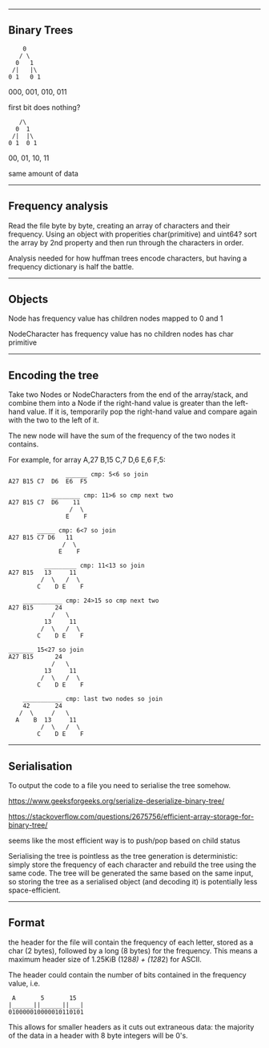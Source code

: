 
---

## Binary Trees

```
    0
   / \
  0   1
 /|   |\
0 1   0 1
```

000, 001, 010, 011

first bit does nothing?

```
   /\
  0  1
 /|  |\
0 1  0 1
```

00, 01, 10, 11

same amount of data

---

## Frequency analysis

Read the file byte by byte, creating an array of characters and their frequency. Using an object with properities char(primitive) and uint64? sort the array by 2nd property and then run through the characters in order.

Analysis needed for how huffman trees encode characters, but having a frequency dictionary is half the battle.

---

## Objects

Node
  has frequency value
  has children nodes mapped to 0 and 1

NodeCharacter
  has frequency value
  has no children nodes
  has char primitive

---

## Encoding the tree

Take two Nodes or NodeCharacters from the end of the array/stack, and combine them into a Node if the right-hand value is greater than the left-hand value. If it is, temporarily pop the right-hand value and compare again with the two to the left of it.

The new node will have the sum of the frequency of the two nodes it contains.

For example, for array A,27 B,15 C,7 D,6 E,6 F,5:

```plaintext
                ______ cmp: 5<6 so join
A27 B15 C7  D6  E6  F5

            ________ cmp: 11>6 so cmp next two
A27 B15 C7  D6    11
                 /  \
                E    F

        _____ cmp: 6<7 so join
A27 B15 C7 D6   11
               /  \
              E    F

          _________ cmp: 11<13 so join
A27 B15   13     11
         /  \   /  \
        C    D E    F

    ___________ cmp: 24>15 so cmp next two
A27 B15      24
            /   \
          13     11
         /  \   /  \
        C    D E    F

_______ 15<27 so join
A27 B15      24
            /   \
          13     11
         /  \   /  \
        C    D E    F

    ___________ cmp: last two nodes so join
    42       24
   /  \     /   \
  A    B  13     11
         /  \   /  \
        C    D E    F

```


---

## Serialisation

To output the code to a file you need to serialise the tree somehow.

https://www.geeksforgeeks.org/serialize-deserialize-binary-tree/

https://stackoverflow.com/questions/2675756/efficient-array-storage-for-binary-tree/

seems like the most efficient way is to push/pop based on child status

Serialising the tree is pointless as the tree generation is deterministic: simply store the frequency of each character and rebuild the tree using the same code. The tree will be generated the same based on the same input, so storing the tree as a serialised object (and decoding it) is potentially less space-efficient.

---

## Format

the header for the file will contain the frequency of each letter, stored as a char (2 bytes), followed by a long (8 bytes) for the frequency. This means a maximum header size of 1.25KiB (128*8) + (128*2) for ASCII.

The header could contain the number of bits contained in the frequency value, i.e.

```
 A       5       15
|______||______||___|
010000010000010110101
```

This allows for smaller headers as it cuts out extraneous data: the majority of the data in a header with 8 byte integers will be 0's.
